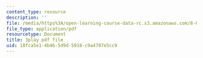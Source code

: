 ```yaml
---
content_type: resource
description: ''
file: /media/https%3A/open-learning-course-data-rc.s3.amazonaws.com/8-06-quantum-physics-iii-spring-2018/18fca5e14b465d9d5918c9a4707e5cc9_lw5ka_lJFkU.pdf
file_type: application/pdf
resourcetype: Document
title: 3play pdf file
uid: 18fca5e1-4b46-5d9d-5918-c9a4707e5cc9
---
```

